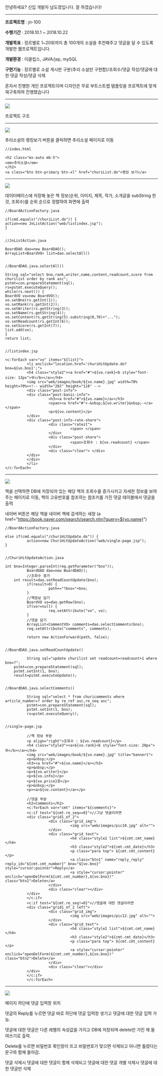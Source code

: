 안녕하세요?
신입 개발자 남도영입니다.
잘 하겠습니다!
***
**프로젝트명** : jn-100

**수행기간** : 2018.10.1 ~ 2018.10.22

**개발목표** : 장르별로 1~20위까지 총 100개의 소설을 추천해주고 댓글을 달 수 있도록 개발한 웹프로젝트입니다.

**개발환경** : 이클립스, JAVA/jsp, mySQL

**구현기능** : 장르별로 소설 게시판 구분(추리 소설만 구현함)/조회수/댓글 작성/댓글에 대한 댓글 작성/댓글 삭제
          
혼자서 진행한 개인 프로젝트이며 디자인은 무료 부트스트랩 템플릿을 프로젝트에 맞게 재구축하여 진행했습니다

---

<img src="https://user-images.githubusercontent.com/43259813/47989435-596c2080-e128-11e8-8fb6-86069d66d658.jpg">

프로젝트 구조

---

<img src="https://user-images.githubusercontent.com/43259813/47988210-fdec6380-e124-11e8-8173-e98d79dfa166.jpg">

추리소설의 랭킹보기 버튼을 클릭하면 추리소설 페이지로 이동
```{.java}
//index.html

<h2 class="mx-auto mb-5">
<em>추리소설</em>
</h2>
<a class="btn btn-primary btn-xl" href="churiList.do">랭킹 보기</a>
```
---

<img src="https://user-images.githubusercontent.com/43259813/47988212-fdec6380-e124-11e8-976c-57e0ee10600c.jpg">

데이터베이스에 저장해 놓은 책 정보(순위, 이미지, 제목, 작가, 소개글을 subString 한것, 조회수)를 순위 순으로 정렬하여 화면에 출력
```{.java}
//BoardActionFactory.java

if(cmd.equals("/churiList.do")) {
action=new JnListAction("web/listindex.jsp");
}


//JnListAction.java

BoardDAO dao=new BoardDAO();
ArrayList<BoardVO> list=dao.selectAll()


//BoardDAO.java.selectAll()

String sql="select bno,rank,writer,name,content,readcount,score from churilist order by rank asc";
pstmt=con.prepareStatement(sql);
rs=pstmt.executeQuery();
while(rs.next()) {
BoardVO vo=new BoardVO();
vo.setBno(rs.getInt(1));
vo.setRank(rs.getInt(2));
vo.setWriter(rs.getString(3));
vo.setName(rs.getString(4));
vo.setContent(rs.getString(5).substring(0,70)+"...");
vo.setReadcount(rs.getInt(6));
vo.setScore(rs.getInt(7));
list.add(vo);
}
return list;


//listindex.jsp

<c:forEach var="vo" items="${list}">
          <li onclick="location.href='churiHitUpdate.do?bno=${vo.bno}';">
          <h4 class="style2"><a href="#">${vo.rank}<b style="font-size: 13px">위</b></a></h4>
          <img src="web/images/book/${vo.name}.jpg" width=70% height=70%><!-- width="282" height="118" -->
          <div class="post-info">
          <div class="post-basic-info">
                    <h3><a href="#">${vo.name}</a></h3>
                    <span><a href="#">-&nbsp;${vo.writer}&nbsp;-</a></span>
                    <p>${vo.content}</p>
          </div>
          <div class="post-info-rate-share">
                    <div class="rateit">
                              <span> </span>
                    </div>
                    <div class="post-share">
                              <span>조회수 : ${vo.readcount} </span>
                    </div>
                    <div class="clear"> </div>
          </div>
          </div>
          </li>
</c:forEach>
```
---

<img src="https://user-images.githubusercontent.com/43259813/47988213-fdec6380-e124-11e8-8d05-0c18fc0ca160.jpg">

책을 선택하면 DB에 저장되어 있는 해당 책의 조회수를 증가시키고 자세한 정보를 보여주는 페이지로 이동, 책의 고유번호를 참조하는 참조키를 가진 댓글 테이블에서 댓글을 출력

네이버 버튼은 해당 책을 네이버 책에 검색하는 새창
(a href="https://book.naver.com/search/search.nhn?query=${vo.name}")
```{.java}
//BoardActionFactory.java

else if(cmd.equals("/churiHitUpdate.do")) {
          action=new ChuriHitUpdateAction("web/single-page.jsp");
}


//ChuriHitUpdateAction.java

int bno=Integer.parseInt(req.getParameter("bno"));
          BoardDAO dao=new BoardDAO();
          //조회수 증가
	int result=dao.setReadCountUpdate(bno);
          if(result>0) {
                    path+="?bno="+bno;
          }
          //책정보 담기
          BoardVO vo=dao.getRow(bno);
          if(vo!=null) {
                    req.setAttribute("vo", vo);
          }
          //댓글 담기
          ArrayList<CommentVO> comments=dao.selectComments(bno);
          req.setAttribute("comments", comments);

          return new ActionForward(path, false);


//BoardDAO.java.setReadCountUpdate()
          
          String sql="update churilist set readcount=readcount+1 where bno=?";
	pstmt=con.prepareStatement(sql);
	pstmt.setInt(1, bno);
	result=pstmt.executeUpdate();
          
          
//BoardDAO.java.selectComments()
          
          String sql="select * from churicomments where article_number=? order by re_ref asc,re_seq asc";
          pstmt=con.prepareStatement(sql);
          pstmt.setInt(1, bno);
          rs=pstmt.executeQuery();


//single-page.jsp
          
          //책 정보 부분
          <p align="right">조회수 : ${vo.readcount}</p>
          <h4 class="style3"><a>${vo.rank}<b style="font-size: 20px">위</b></a></h4>
          <img src="web/images/book/${vo.name}.jpg" title="banner1">
          <p>&nbsp;</p>
          <h3><a href="#">${vo.name}</a></h3>
          <p>&nbsp;</p>
          <p>${vo.writer}</p> 
          <p>${vo.info}</p> 
          <p>${vo.price}원</p> 
          <p>&nbsp;</p>
          <p><a>${vo.content}</a></p> 
          
          //댓글 부분
          <h2>Comments</h2>
          <c:forEach var="cmt" items="${comments}">
          <c:if test="${cmt.re_seq==0}">//그냥 댓글이라면
          <div class="grid1_of_2">
                    <div class="grid_img">
                              <img src="web/images/pic10.jpg" alt="">
                    </div>
                    <div class="grid_text">
                              <h4 class="style2 list">${cmt.cmt_name}</h4>
                              <h3 class="style2">${cmt.cmt_date}</h3>
                              <p class="para top"> ${cmt.cmt_content}</p>
                              <a class="btn1" name="reply_reply" reply_id="${cmt.cmt_number}" bno="${vo.bno}"                                                             style="cursor:pointer">Reply</a>
                              <a style="cursor:pointer" onclick="openDelForm(${cmt.cmt_number},${vo.bno})" class="btn2">Delete</a>
                    </div>
                    <div class="clear"></div>
          </div>
          </c:if>
          <c:if test="${cmt.re_seq!=0}">//댓글에 대한 댓글이라면
          <div class="grid1_of_2 left">
                    <div class="grid_img">
                              <img src="web/images/pic12.jpg" alt="">
                    </div>
                    <div class="grid_text">
                              <h4 class="style2 list">${cmt.cmt_name}</h4>
                              <h3 class="style2">${cmt.cmt_date}</h3>
                              <p class="para top"> ${cmt.cmt_content}</p>
                              <a style="cursor:pointer" onclick="openDelForm(${cmt.cmt_number},${vo.bno})" class="btn2">Delete</a>
                    </div>
                    <div class="clear"></div>
          </div>
          </c:if>
          </c:forEach>

```


---

<img src="https://user-images.githubusercontent.com/43259813/47988214-fe84fa00-e124-11e8-9a52-6c9b38804998.jpg">

페이지 하단에 댓글 입력창 위치

댓글의 Reply를 누르면 댓글 바로 하단에 댓글 입력창 생기고 댓글에 대한 댓글 입력 가능.

댓글에 대한 댓글은 다른 레벨의 속성값을 가지고 DB에 저장되며 delete만 가진 채 들여쓰기로 출력.

Delete를 누르면 비밀번호 확인창이 뜨고 비밀번호가 맞으면 삭제되고 아니면 틀렸다는 문구와 함께 돌아감. 

댓글 삭제시 댓글에 대한 댓글이 함께 삭제되고 댓글에 대한 댓글 개별 삭제시 댓글에 대한 댓글만 삭제
